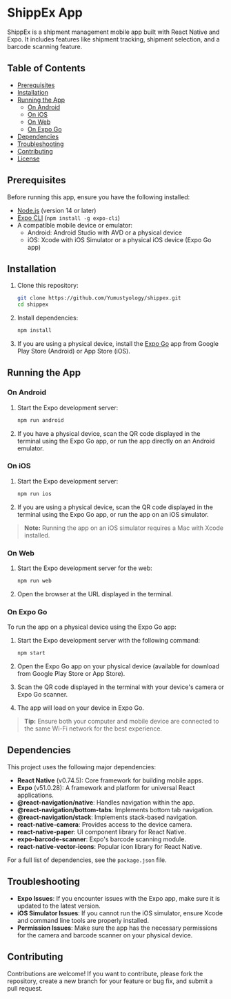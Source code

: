 # ShippEx App

ShippEx is a shipment management mobile app built with React Native and Expo. It includes features like shipment tracking, shipment selection, and a barcode scanning feature.

## Table of Contents
- [Prerequisites](#prerequisites)
- [Installation](#installation)
- [Running the App](#running-the-app)
  - [On Android](#on-android)
  - [On iOS](#on-ios)
  - [On Web](#on-web)
  - [On Expo Go](#on-expo-go)
- [Dependencies](#dependencies)
- [Troubleshooting](#troubleshooting)
- [Contributing](#contributing)
- [License](#license)

## Prerequisites

Before running this app, ensure you have the following installed:
- [Node.js](https://nodejs.org/) (version 14 or later)
- [Expo CLI](https://docs.expo.dev/get-started/installation/) (`npm install -g expo-cli`)
- A compatible mobile device or emulator:
  - Android: Android Studio with AVD or a physical device
  - iOS: Xcode with iOS Simulator or a physical iOS device (Expo Go app)

## Installation

1. Clone this repository:
   ```bash
   git clone https://github.com/Yumustyology/shippex.git
   cd shippex
   ```

2. Install dependencies:
   ```bash
   npm install
   ```

3. If you are using a physical device, install the [Expo Go](https://expo.dev/client) app from Google Play Store (Android) or App Store (iOS).

## Running the App

### On Android

1. Start the Expo development server:
   ```bash
   npm run android
   ```

2. If you have a physical device, scan the QR code displayed in the terminal using the Expo Go app, or run the app directly on an Android emulator.

### On iOS

1. Start the Expo development server:
   ```bash
   npm run ios
   ```

2. If you are using a physical device, scan the QR code displayed in the terminal using the Expo Go app, or run the app on an iOS simulator.

> **Note:** Running the app on an iOS simulator requires a Mac with Xcode installed.

### On Web

1. Start the Expo development server for the web:
   ```bash
   npm run web
   ```

2. Open the browser at the URL displayed in the terminal.

### On Expo Go

To run the app on a physical device using the Expo Go app:

1. Start the Expo development server with the following command:
   ```bash
   npm start
   ```

2. Open the Expo Go app on your physical device (available for download from Google Play Store or App Store).

3. Scan the QR code displayed in the terminal with your device's camera or Expo Go scanner.

4. The app will load on your device in Expo Go.

> **Tip:** Ensure both your computer and mobile device are connected to the same Wi-Fi network for the best experience.

## Dependencies

This project uses the following major dependencies:
- **React Native** (v0.74.5): Core framework for building mobile apps.
- **Expo** (v51.0.28): A framework and platform for universal React applications.
- **@react-navigation/native**: Handles navigation within the app.
- **@react-navigation/bottom-tabs**: Implements bottom tab navigation.
- **@react-navigation/stack**: Implements stack-based navigation.
- **react-native-camera**: Provides access to the device camera.
- **react-native-paper**: UI component library for React Native.
- **expo-barcode-scanner**: Expo's barcode scanning module.
- **react-native-vector-icons**: Popular icon library for React Native.

For a full list of dependencies, see the `package.json` file.

## Troubleshooting

- **Expo Issues**: If you encounter issues with the Expo app, make sure it is updated to the latest version.
- **iOS Simulator Issues**: If you cannot run the iOS simulator, ensure Xcode and command line tools are properly installed.
- **Permission Issues**: Make sure the app has the necessary permissions for the camera and barcode scanner on your physical device.

## Contributing

Contributions are welcome! If you want to contribute, please fork the repository, create a new branch for your feature or bug fix, and submit a pull request.